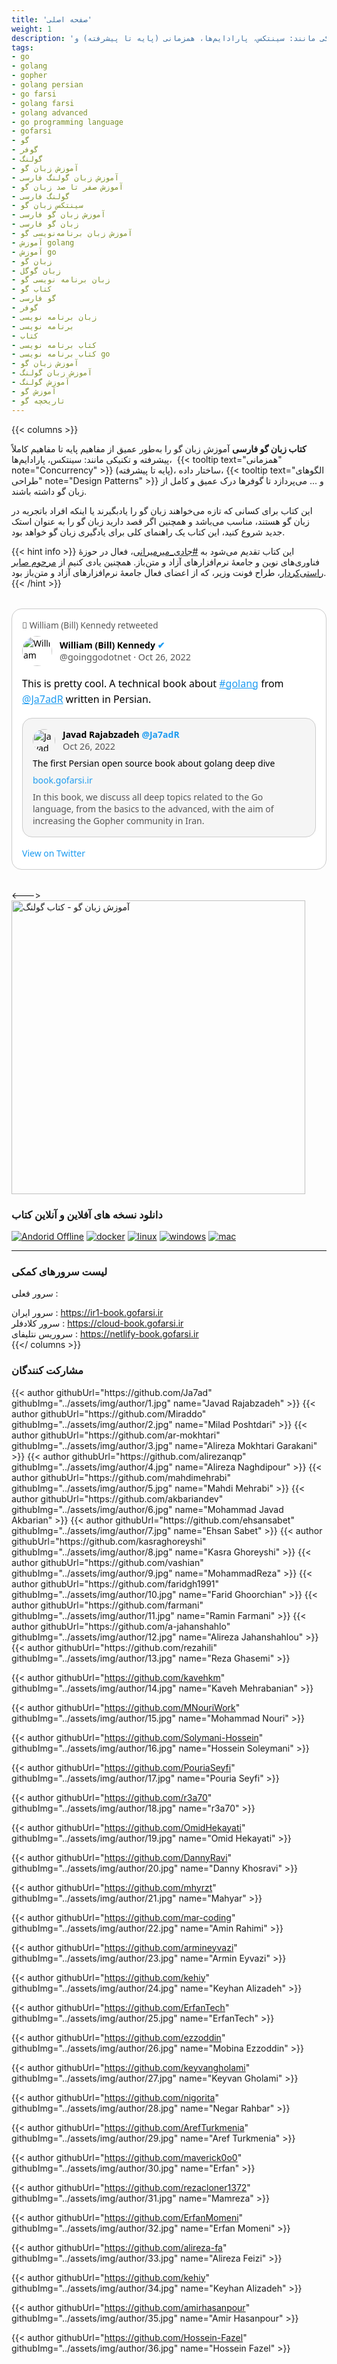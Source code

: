 ```yaml
---
title: 'صفحه اصلی'
weight: 1
description: 'کتاب زبان فارسی آموزش زبان گو را به‌طور عمیق از مفاهیم پایه تا مفاهیم کاملاً پیشرفته و تکنیکی مانند: سینتکس، پارادایم‌ها، همزمانی (پایه تا پیشرفته) و...'
tags:
- go
- golang
- gopher
- golang persian
- go farsi
- golang farsi
- golang advanced
- go programming language
- gofarsi
- گو
- گوفر
- گولنگ
- آموزش زبان گو
- آموزش زبان گولنگ فارسی
- آموزش صفر تا صد زبان گو
- گولنگ فارسی
- سینتکس زبان گو
- آموزش زبان گو فارسی
- زبان گو فارسی
- آموزش زبان برنامه‌نویسی گو
- آموزش golang
- آموزش go
- زبان گو
- زبان گوگل
- زبان برنامه نویسی گو
- کتاب گو
- گو فارسی
- گوفر
- زبان برنامه نویسی
- برنامه نویسی
- کتاب
- کتاب برنامه نویسی
- کتاب برنامه نویسی go
- آموزش زبان گو
- آموزش زبان گولنگ
- آموزش گولنگ
- آموزش گو
- تاریخچه گو
---
```


<style>
:root {
  --bg: #ffffff;
  --fg: #000000;
  --muted: #555555;
  --border: #cccccc;
  --quote-bg: #f5f5f5;
}
[data-theme="dark"] {
  --bg: #2b2f33ff;
  --fg: #e7e9ea;
  --muted: #71767b;
  --border: #2f3336;
  --quote-bg: #16181c;
}
</style>

{{< columns >}}

**کتاب زبان گو فارسی** آموزش زبان گو را به‌طور عمیق از مفاهیم پایه تا مفاهیم کاملاً پیشرفته و تکنیکی مانند: سینتکس، پارادایم‌ها،  {{< tooltip text="همزمانی" note="Concurrency" >}} (پایه تا پیشرفته)، ساختار داده، {{< tooltip text="الگوهای طراحی" note="Design Patterns" >}} و ... می‌پردازد تا گوفرها درک عمیق و کامل از زبان گو داشته باشند.

این کتاب برای کسانی که تازه می‌خواهند زبان گو را یادبگیرند یا اینکه افراد باتجربه در زبان گو هستند، مناسب می‌باشد و همچنین اگر قصد دارید زبان گو را به عنوان استک جدید شروع کنید، این کتاب یک راهنمای کلی برای یادگیری زبان گو خواهد بود.

{{< hint info >}}
این کتاب تقدیم می‌شود به [#جادی_میرمیرانی](https://jadi.net/)، فعال در حوزهٔ فناوری‌های نوین و جامعهٔ نرم‌افزارهای آزاد و متن‌باز. همچنین یادی کنیم از [مرحوم صابر راستی‌کردار](https://rastikerdar.github.io/vazirmatn/fa)، طراح فونت وزیر، که از اعضای فعال جامعهٔ نرم‌افزارهای آزاد و متن‌باز بود.
{{< /hint >}}

<div style="
  border: 1px solid var(--border, #ccc);
  border-radius: 16px;
  padding: 1rem;
  max-width: 600px;
  margin: 2rem auto;
  background-color: var(--bg, #fff);
  color: var(--fg, #000);
  font-family: system-ui, sans-serif;
  direction: ltr;
">

  <!-- Retweet Notice -->
  <div style="color: var(--muted, #555); font-size: 0.85rem; margin-bottom: 0.5rem;">
    🔁 William (Bill) Kennedy retweeted
  </div>

  <!-- Main tweet header -->
  <div style="display: flex; align-items: center; gap: 0.75rem;">
    <img src="https://unavatar.io/twitter/goinggodotnet" alt="William Kennedy" style="width: 48px; height: 48px; border-radius: 50%;" />
    <div>
      <div style="font-weight: 600;">William (Bill) Kennedy <span style="color:#1d9bf0;">✔</span></div>
      <div style="color: var(--muted, #555); font-size: 0.9rem;">@goinggodotnet · Oct 26, 2022</div>
    </div>
  </div>

  <!-- Tweet content -->
  <div style="margin-top: 1rem; line-height: 1.6; font-size: 1rem;">
    This is pretty cool. A technical book about
    <a href="https://twitter.com/hashtag/golang" target="_blank" style="color:#1d9bf0;">#golang</a>
    from
    <a href="https://twitter.com/Ja7adR" target="_blank" style="color:#1d9bf0;">@Ja7adR</a>
    written in Persian.
  </div>

  <!-- Quoted tweet -->
  <div style="
    border: 1px solid var(--border, #ccc);
    border-radius: 16px;
    padding: 1rem;
    margin-top: 1rem;
    background-color: var(--quote-bg, #f5f5f5);
  ">
    <div style="display: flex; align-items: center; gap: 0.75rem;">
      <img src="https://unavatar.io/twitter/Ja7adR" alt="Javad Rajabzadeh" style="width: 36px; height: 36px; border-radius: 50%;" />
      <div>
        <div style="font-weight: 600;">Javad Rajabzadeh <span style="color:#1d9bf0;">@Ja7adR</span></div>
        <div style="color: var(--muted, #777); font-size: 0.9rem;">Oct 26, 2022</div>
      </div>
    </div>
    <div style="margin-top: 0.5rem;">
      The first Persian open source book about golang deep dive
    </div>
    <div style="margin-top: 0.5rem; color:#1d9bf0;">
      book.gofarsi.ir
    </div>
    <div style="margin-top: 0.5rem; color: var(--muted, #777);">
      In this book, we discuss all deep topics related to the Go language, from the basics to the advanced, with the aim of increasing the Gopher community in Iran.
    </div>
  </div>

  <div style="margin-top: 1rem;">
    <a href="https://twitter.com/goinggodotnet/status/1585243481685233664" target="_blank" style="color: #1d9bf0; text-decoration: none;">View on Twitter</a>
  </div>
</div>


<--->
<img src="/assets/img/start-go.svg" alt="آموزش زبان گو - کتاب گولنگ" style="width: 470px;" />


### <span class="fas fa-sharp fa-solid fa-rocket"></span> دانلود نسخه های آفلاین و آنلاین کتاب


[![Andorid Offline](assets/img/dl/dl.png)](https://github.com/GoFarsi/book/releases) [![docker](assets/img/dl/docker.png)](https://github.com/GoFarsi/book/pkgs/container/book) [![linux](assets/img/dl/linux.png)](https://github.com/GoFarsi/book/releases) [![windows](assets/img/dl/windows.png)](https://github.com/GoFarsi/book/releases) [![mac](assets/img/dl/mac.png)](https://github.com/GoFarsi/book/releases)

-------

### <span class="fas fa-sharp fa-solid fa-globe"></span> لیست سرورهای کمکی

<span class="fas a-sharp fa-solid fa-server"></span> سرور فعلی : <span id="currentsv"></span>

<span class="fas fa-sharp fa-solid fa-circle-nodes"></span>  سرور ایران :  https://ir1-book.gofarsi.ir
<br>
<span class="fas a-sharp fa-solid fa-server"></span>  سرور کلادفلر :  https://cloud-book.gofarsi.ir
<br>
<span class="fas a-sharp fa-solid fa-server"></span>  سروریس نتلیفای :  https://netlify-book.gofarsi.ir
<br>
{{</ columns >}}

### <span class="fas fa-sharp fa-solid fa-people-group"></span> مشارکت کنندگان
<p>
{{< author githubUrl="https://github.com/Ja7ad" githubImg="../assets/img/author/1.jpg" name="Javad Rajabzadeh" >}}
{{< author githubUrl="https://github.com/Miraddo" githubImg="../assets/img/author/2.jpg" name="Milad Poshtdari" >}}
{{< author githubUrl="https://github.com/ar-mokhtari" githubImg="../assets/img/author/3.jpg" name="Alireza Mokhtari Garakani" >}}
{{< author githubUrl="https://github.com/alirezanqp" githubImg="../assets/img/author/4.jpg" name="Alireza Naghdipour" >}}
{{< author githubUrl="https://github.com/mahdimehrabi" githubImg="../assets/img/author/5.jpg" name="Mahdi Mehrabi" >}}
{{< author githubUrl="https://github.com/akbariandev" githubImg="../assets/img/author/6.jpg" name="Mohammad Javad Akbarian" >}}
{{< author githubUrl="https://github.com/ehsansabet" githubImg="../assets/img/author/7.jpg" name="Ehsan Sabet" >}}
{{< author githubUrl="https://github.com/kasraghoreyshi" githubImg="../assets/img/author/8.jpg" name="Kasra Ghoreyshi" >}}
{{< author githubUrl="https://github.com/vashian" githubImg="../assets/img/author/9.jpg" name="MohammadReza" >}}
{{< author githubUrl="https://github.com/faridgh1991" githubImg="../assets/img/author/10.jpg" name="Farid Ghoorchian" >}}
{{< author githubUrl="https://github.com/farmani" githubImg="../assets/img/author/11.jpg" name="Ramin Farmani" >}}
{{< author githubUrl="https://github.com/a-jahanshahlo" githubImg="../assets/img/author/12.jpg" name="Alireza Jahanshahlou" >}}
{{< author githubUrl="https://github.com/rezahili" githubImg="../assets/img/author/13.jpg" name="Reza Ghasemi" >}}

{{< author githubUrl="https://github.com/kavehkm" githubImg="../assets/img/author/14.jpg" name="Kaveh Mehrabanian" >}}

{{< author githubUrl="https://github.com/MNouriWork" githubImg="../assets/img/author/15.jpg" name="Mohammad Nouri" >}}

{{< author githubUrl="https://github.com/Solymani-Hossein" githubImg="../assets/img/author/16.jpg" name="Hossein Soleymani" >}}

{{< author githubUrl="https://github.com/PouriaSeyfi" githubImg="../assets/img/author/17.jpg" name="Pouria Seyfi" >}}

{{< author githubUrl="https://github.com/r3a70" githubImg="../assets/img/author/18.jpg" name="r3a70" >}}

{{< author githubUrl="https://github.com/OmidHekayati" githubImg="../assets/img/author/19.jpg" name="Omid Hekayati" >}}

{{< author githubUrl="https://github.com/DannyRavi" githubImg="../assets/img/author/20.jpg" name="Danny Khosravi" >}}

{{< author githubUrl="https://github.com/mhyrzt" githubImg="../assets/img/author/21.jpg" name="Mahyar" >}}

{{< author githubUrl="https://github.com/mar-coding" githubImg="../assets/img/author/22.jpg" name="Amin Rahimi" >}}

{{< author githubUrl="https://github.com/armineyvazi" githubImg="../assets/img/author/23.jpg" name="Armin Eyvazi" >}}

{{< author githubUrl="https://github.com/kehiy" githubImg="../assets/img/author/24.jpg" name="Keyhan Alizadeh" >}}

{{< author githubUrl="https://github.com/ErfanTech" githubImg="../assets/img/author/25.jpg" name="ErfanTech" >}}

{{< author githubUrl="https://github.com/ezzoddin" githubImg="../assets/img/author/26.jpg" name="Mobina Ezzoddin" >}}

{{< author githubUrl="https://github.com/keyvangholami" githubImg="../assets/img/author/27.jpg" name="Keyvan Gholami" >}}

{{< author githubUrl="https://github.com/nigorita" githubImg="../assets/img/author/28.jpg" name="Negar Rahbar" >}}

{{< author githubUrl="https://github.com/ArefTurkmenia" githubImg="../assets/img/author/29.jpg" name="Aref Turkmenia" >}}

{{< author githubUrl="https://github.com/maverick0o0" githubImg="../assets/img/author/30.jpg" name="Erfan" >}}

{{< author githubUrl="https://github.com/rezacloner1372" githubImg="../assets/img/author/31.jpg" name="Mamreza" >}}

{{< author githubUrl="https://github.com/ErfanMomeni" githubImg="../assets/img/author/32.jpg" name="Erfan Momeni" >}}

{{< author githubUrl="https://github.com/alireza-fa" githubImg="../assets/img/author/33.jpg" name="Alireza Feizi" >}}

{{< author githubUrl="https://github.com/kehiy" githubImg="../assets/img/author/34.jpg" name="Keyhan Alizadeh" >}}

{{< author githubUrl="https://github.com/amirhasanpour" githubImg="../assets/img/author/35.jpg" name="Amir Hasanpour" >}}

{{< author githubUrl="https://github.com/Hossein-Fazel" githubImg="../assets/img/author/36.jpg" name="Hossein Fazel" >}}
</p>
